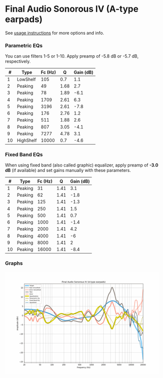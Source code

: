 # Final Audio Sonorous IV (A-type earpads)
See [usage instructions](https://github.com/jaakkopasanen/AutoEq#usage) for more options and info.

### Parametric EQs
You can use filters 1-5 or 1-10. Apply preamp of -5.8 dB or -5.7 dB, respectively.

|   # | Type      |   Fc (Hz) |    Q |   Gain (dB) |
|-----|-----------|-----------|------|-------------|
|   1 | LowShelf  |       105 | 0.7  |         1.1 |
|   2 | Peaking   |        49 | 1.68 |         2.7 |
|   3 | Peaking   |        78 | 1.89 |        -6.1 |
|   4 | Peaking   |      1709 | 2.61 |         6.3 |
|   5 | Peaking   |      3196 | 2.61 |        -7.8 |
|   6 | Peaking   |       176 | 2.76 |         1.2 |
|   7 | Peaking   |       511 | 1.88 |         2.6 |
|   8 | Peaking   |       807 | 3.05 |        -4.1 |
|   9 | Peaking   |      7277 | 4.78 |         3.1 |
|  10 | HighShelf |     10000 | 0.7  |        -4.6 |

### Fixed Band EQs
When using fixed band (also called graphic) equalizer, apply preamp of **-3.0 dB** (if available) and set gains manually with these parameters.

|   # | Type    |   Fc (Hz) |    Q |   Gain (dB) |
|-----|---------|-----------|------|-------------|
|   1 | Peaking |        31 | 1.41 |         3.1 |
|   2 | Peaking |        62 | 1.41 |        -1.8 |
|   3 | Peaking |       125 | 1.41 |        -1.3 |
|   4 | Peaking |       250 | 1.41 |         1.5 |
|   5 | Peaking |       500 | 1.41 |         0.7 |
|   6 | Peaking |      1000 | 1.41 |        -1.4 |
|   7 | Peaking |      2000 | 1.41 |         4.2 |
|   8 | Peaking |      4000 | 1.41 |        -6   |
|   9 | Peaking |      8000 | 1.41 |         2   |
|  10 | Peaking |     16000 | 1.41 |        -8.4 |

### Graphs
![](./Final%20Audio%20Sonorous%20IV%20(A-type%20earpads).png)
